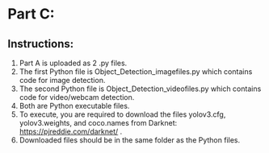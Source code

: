 # Part C:

## Instructions:
1. Part A is uploaded as 2 .py files.
2. The first Python file is Object_Detection_imagefiles.py which contains code for image detection.
3. The second Python file is Object_Detection_videofiles.py which contains code for video/webcam detection.
4. Both are Python executable files.
5. To execute, you are required to download the files yolov3.cfg, yolov3.weights, and coco.names from Darknet: https://pjreddie.com/darknet/ .
6. Downloaded files should be in the same folder as the Python files. 
